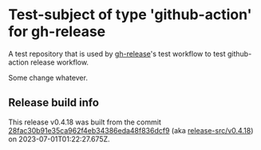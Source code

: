 # Test-subject of type 'github-action' for gh-release

A test repository that is used by [gh-release](https://github.com/kattecon/gh-release)'s test workflow to test github-action release workflow.

Some change whatever.


## Release build info

This release v0.4.18 was built from the commit [28fac30b91e35ca962f4eb34386eda48f836dcf9](https://github.com/kattecon/gh-release-test-ga/tree/28fac30b91e35ca962f4eb34386eda48f836dcf9) (aka [release-src/v0.4.18](https://github.com/kattecon/gh-release-test-ga/tree/release-src/v0.4.18)) on 2023-07-01T01:22:27.675Z.
        